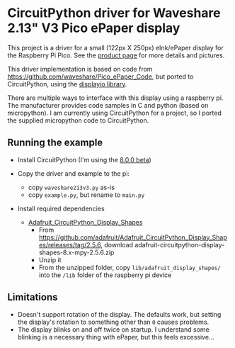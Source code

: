 # CircuitPython driver for Waveshare 2.13" V3 Pico ePaper display

This project is a driver for a small (122px X 250px) eInk/ePaper display for the Raspberry Pi Pico. See the [product page](https://www.waveshare.com/pico-epaper-2.13.htm) for more details and pictures.

This driver implementation is based on code from https://github.com/waveshare/Pico_ePaper_Code, but ported to CircuitPython, using the [displayio library](https://docs.circuitpython.org/en/latest/shared-bindings/displayio/#displayio.EPaperDisplay).

There are multiple ways to interface with this display using a raspberry pi. The manufacturer provides code samples in C and python (based on micropython). I am currently using CircuitPython for a project, so I ported the supplied micropython code to CircuitPython.

## Running the example

- Install CircuitPython (I'm using the [8.0.0 beta](https://github.com/adafruit/circuitpython/releases/tag/8.0.0-beta.4))

- Copy the driver and example to the pi:

  - copy `waveshare213v3.py` as-is
  - copy `example.py`, but rename to `main.py`

- Install required dependencies
  - [Adafruit_CircuitPython_Display_Shapes](https://github.com/adafruit/Adafruit_CircuitPython_Display_Shapes)
    - From https://github.com/adafruit/Adafruit_CircuitPython_Display_Shapes/releases/tag/2.5.6, download adafruit-circuitpython-display-shapes-8.x-mpy-2.5.6.zip
    - Unzip it
    - From the unzipped folder, copy `lib/adafruit_display_shapes/` into the `/lib` folder of the raspberry pi device

## Limitations

- Doesn't support rotation of the display. The defaults work, but setting the display's rotation to something other than `0` causes problems.
- The display blinks on and off twice on startup. I understand some blinking is a necessary thing with ePaper, but this feels excessive...
